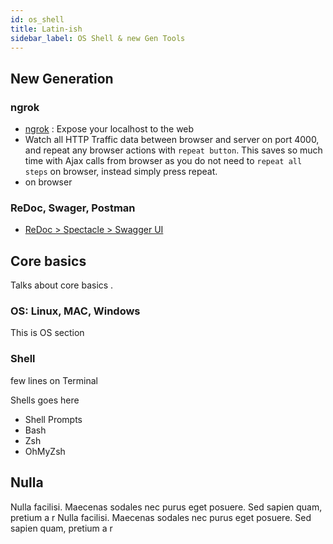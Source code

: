 ```yaml
---
id: os_shell
title: Latin-ish
sidebar_label: OS Shell & new Gen Tools
---
```


## New Generation 

### ngrok
  - [ngrok](https://ngrok.com/) : Expose your localhost to the web 
  - Watch all HTTP Traffic data between browser and server on port 4000, and repeat any browser actions with `repeat button`. 
  This saves so much time with Ajax calls from browser as you do not need to `repeat all steps` on browser, instead simply press repeat.
  - on browser


### ReDoc, Swager, Postman 
- [ReDoc > Spectacle > Swagger UI](https://blog.apisyouwonthate.com/turning-contracts-into-beautiful-documentation-deac7013af18)


## Core basics

Talks about core basics .


### OS: Linux, MAC, Windows
This is OS section 
 

### Shell
few lines on Terminal 

Shells goes here
- Shell Prompts
- Bash
- Zsh
- OhMyZsh 


## Nulla

Nulla facilisi. Maecenas sodales nec purus eget posuere. Sed sapien quam, pretium a r Nulla facilisi. Maecenas sodales nec purus eget posuere. Sed sapien quam, pretium a r 